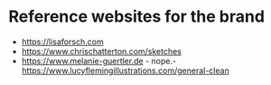# Reference websites for the brand

- https://lisaforsch.com
- https://www.chrischatterton.com/sketches
- https://www.melanie-guertler.de - nope.- https://www.lucyflemingillustrations.com/general-clean
